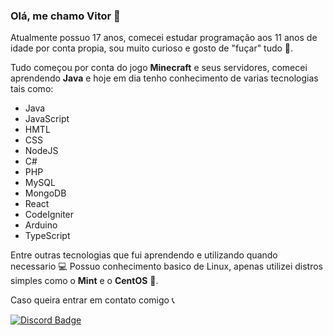 ### Olá, me chamo Vitor 👻

Atualmente possuo 17 anos, comecei estudar programação aos 11 anos de idade por conta propia, sou muito curioso e gosto de "fuçar" tudo 🐶.

Tudo começou por conta do jogo **Minecraft** e seus servidores, comecei aprendendo **Java** e hoje em dia tenho conhecimento de varias tecnologias tais como:

- Java
- JavaScript
- HMTL
- CSS
- NodeJS
- C#
- PHP
- MySQL
- MongoDB
- React
- CodeIgniter
- Arduino
- TypeScript

Entre outras tecnologias que fui aprendendo e utilizando quando necessario 💻 Possuo conhecimento basico de Linux, apenas utilizei distros simples como o **Mint** e o **CentOS** 🐧.

Caso queira entrar em contato comigo 📞

[![Discord Badge](https://img.shields.io/badge/Discord-%237289DA.svg?style=for-the-badge&logo=discord&logoColor=white)](https://discord.com/users/294204654185873408)
